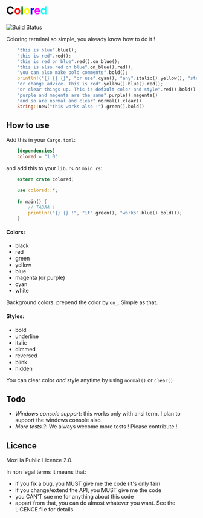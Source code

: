 # <span style="color:black">C</span><span style="color:red">o</span><span style="color:green">l</span><span style="color:yellow">o</span><span style="color:blue">r</span><span style="color:magenta">e</span><span style="color:cyan">d</span>

[![Build
Status](https://travis-ci.org/mackwic/colored.svg?branch=master)](https://travis-ci.org/mackwic/colored)

Coloring terminal so simple, you already know how to do it !

```rust
    "this is blue".blue();
    "this is red".red();
    "this is red on blue".red().on_blue();
    "this is also red on blue".on_blue().red();
    "you can also make bold comments".bold();
    println!("{} {} {}", "or use".cyan(), "any".italic().yellow(), "string type".cyan());
    "or change advice. This is red".yellow().blue().red();
    "or clear things up. This is default color and style".red().bold().clear()
    "purple and magenta are the same".purple().magenta()
    "and so are normal and clear".normal().clear()
    String::new("this works also !").green().bold()
```

## How to use

Add this in your `Cargo.toml`:

```toml
    [dependencies]
    colored = "1.0"
```

and add this to your `lib.rs` or `main.rs`:

```rust
    extern crate colored;

    use colored::*;
    
    fn main() {
        // TADAA !
        println!("{} {} !", "it".green(), "works".blue().bold());
    }
```

#### Colors:

- black
- red
- green
- yellow
- blue
- magenta (or purple)
- cyan
- white

Background colors: prepend the color by `on_`. Simple as that.

#### Styles:

- bold
- underline
- italic
- dimmed
- reversed
- blink
- hidden

You can clear color _and_ style anytime by using `normal()` or `clear()`

## Todo

- *Windows console support*: this works only with ansi term. I plan to support
  the windows console also.
- *More tests ?*: We always wecome more tests ! Please contribute !

## Licence

Mozilla Public Licence 2.0.

In non legal terms it means that:
- if you fix a bug, you MUST give me the code (it's only fair)
- if you change/extend the API, you MUST give me the code
- you CAN'T sue me for anything about this code
- appart from that, you can do almost whatever you want. See the LICENCE file
  for details.


